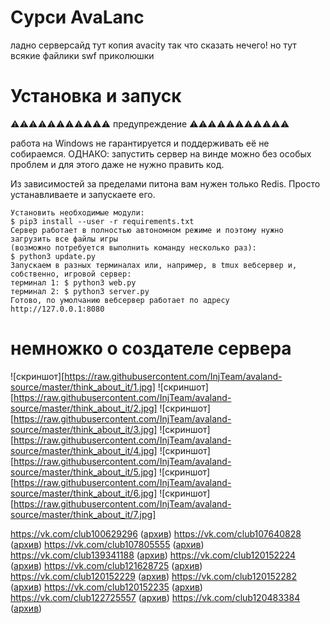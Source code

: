 # Сурси AvaLanc 

ладно серверсайд тут копия avacity так что сказать нечего!
но тут всякие файлики swf приколюшки

# Установка и запуск
⚠️⚠️⚠️⚠️⚠️⚠️⚠️⚠️⚠️⚠️⚠️
предупреждение
⚠️⚠️⚠️⚠️⚠️⚠️⚠️⚠️⚠️⚠️⚠️

работа на Windows не гарантируется и поддерживать её не собираемся.
ОДНАКО: запустить сервер на винде можно без особых проблем и для этого даже не нужно править код.

Из зависимостей за пределами питона вам нужен только Redis. Просто устанавливаете и запускаете его.
```
Установить необходимые модули:
$ pip3 install --user -r requirements.txt
Сервер работает в полностью автономном режиме и поэтому нужно загрузить все файлы игры
(возможно потребуется выполнить команду несколько раз):
$ python3 update.py
Запускаем в разных терминалах или, например, в tmux вебсервер и, собственно, игровой сервер:
терминал 1: $ python3 web.py
терминал 2: $ python3 server.py
Готово, по умолчанию вебсервер работает по адресу http://127.0.0.1:8080
```

# немножко о создателе сервера

![скриншот][https://raw.githubusercontent.com/InjTeam/avaland-source/master/think_about_it/1.jpg]
![скриншот][https://raw.githubusercontent.com/InjTeam/avaland-source/master/think_about_it/2.jpg]
![скриншот][https://raw.githubusercontent.com/InjTeam/avaland-source/master/think_about_it/3.jpg]
![скриншот][https://raw.githubusercontent.com/InjTeam/avaland-source/master/think_about_it/4.jpg]
![скриншот][https://raw.githubusercontent.com/InjTeam/avaland-source/master/think_about_it/5.jpg]
![скриншот][https://raw.githubusercontent.com/InjTeam/avaland-source/master/think_about_it/6.jpg]
![скриншот][https://raw.githubusercontent.com/InjTeam/avaland-source/master/think_about_it/7.jpg]


https://vk.com/club100629296 ([архив](https://web.archive.org/web/20200110034850/https://vk.com/club100629296))
https://vk.com/club107640828 ([архив](https://web.archive.org/web/20200110035240/https://vk.com/club107640828))
https://vk.com/club107805555 ([архив](https://web.archive.org/web/20200110035258/https://vk.com/club107805555))
https://vk.com/club139341188 ([архив](https://web.archive.org/web/20200110035243/https://vk.com/club139341188))
https://vk.com/club120152224 ([архив](https://web.archive.org/web/20200110035516/https://vk.com/club120152224))
https://vk.com/club121628725 ([архив](https://web.archive.org/web/20200110035554/https://vk.com/club121628725))
https://vk.com/club120152229 ([архив](https://web.archive.org/web/20200110035556/https://vk.com/club120152229))
https://vk.com/club120152282 ([архив](https://web.archive.org/web/20200110035558/https://vk.com/club120152282))
https://vk.com/club120152235 ([архив](https://web.archive.org/web/20200110035610/https://vk.com/club120152235))
https://vk.com/club122725557 ([архив](https://web.archive.org/web/20200110035604/https://vk.com/club122725557))
https://vk.com/club120483384 ([архив](https://web.archive.org/web/20200110035956/https://vk.com/club120483384))